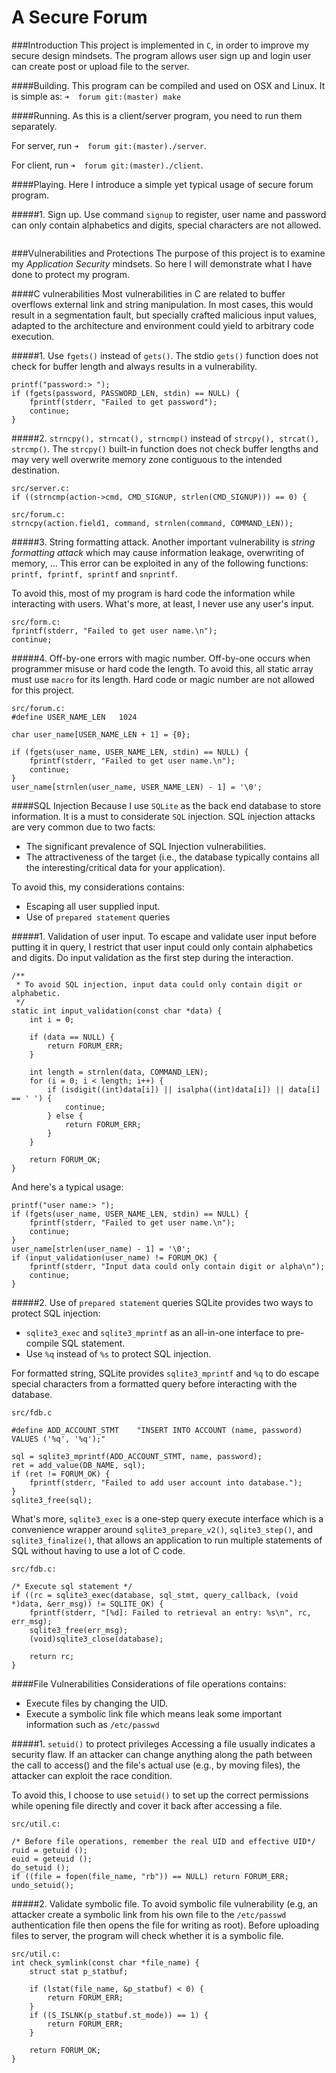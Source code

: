 A Secure Forum
===============

###Introduction
This project is implemented in `C`, in order to improve my secure design mindsets. The program allows user sign up and login user can create post or upload file to the server.

####Building.
This program can be compiled and used on OSX and Linux. It is simple as: `➜  forum git:(master) make`

####Running.
As this is a client/server program, you need to run them separately.

For server, run `➜  forum git:(master)./server`.

For client, run `➜  forum git:(master)./client`.

####Playing.
Here I introduce a simple yet typical usage of secure forum program.

#####1. Sign up.
Use command `signup` to register, user name and password can only contain alphabetics and digits, special characters are not allowed.

```

```

###Vulnerabilities and Protections
The purpose of this project is to examine my _Application Security_ mindsets. So here I will demonstrate what I have done to protect my program.

####C vulnerabilities
Most vulnerabilities in C are related to buffer overflows external link and string manipulation. In most cases, this would result in a segmentation fault, but specially crafted malicious input values, adapted to the architecture and environment could yield to arbitrary code execution.

#####1. Use `fgets()` instead of `gets()`.
The stdio `gets()` function does not check for buffer length and always results in a vulnerability.
```
printf("password:> ");
if (fgets(password, PASSWORD_LEN, stdin) == NULL) {
    fprintf(stderr, "Failed to get password");
    continue;
}
```

#####2. `strncpy(), strncat(), strncmp()` instead of `strcpy(), strcat(), strcmp()`.
The `strcpy()`  built-in function does not check buffer lengths and may very well overwrite memory zone contiguous to the intended destination.
```
src/server.c:
if ((strncmp(action->cmd, CMD_SIGNUP, strlen(CMD_SIGNUP))) == 0) {

src/forum.c:
strncpy(action.field1, command, strnlen(command, COMMAND_LEN));
```

#####3. String formatting attack.
Another important vulnerability is _string formatting attack_ which may cause information leakage, overwriting of memory, … This error can be exploited in any of the following functions: `printf, fprintf, sprintf` and `snprintf`.

To avoid this, most of my program is hard code the information while interacting with users. What's more, at least, I never use any user's input.

```
src/form.c:
fprintf(stderr, "Failed to get user name.\n");
continue;
```
#####4. Off-by-one errors with magic number.
Off-by-one occurs when programmer misuse or hard code the length. To avoid this, all static array must use `macro` for its length. Hard code or magic number are not allowed for this project.

```
src/forum.c:
#define USER_NAME_LEN   1024

char user_name[USER_NAME_LEN + 1] = {0};

if (fgets(user_name, USER_NAME_LEN, stdin) == NULL) {
    fprintf(stderr, "Failed to get user name.\n");
    continue;
}
user_name[strnlen(user_name, USER_NAME_LEN) - 1] = '\0';
```

####SQL Injection
Because I use `SQLite` as the back end database to store information. It is a must to considerate `SQL` injection. SQL injection attacks are very common due to two facts:
+ The significant prevalence of SQL Injection vulnerabilities.
+ The attractiveness of the target (i.e., the database typically contains all the interesting/critical data for your application).

To avoid this, my considerations contains:
+ Escaping all user supplied input.
+ Use of `prepared statement` queries

#####1. Validation of user input.
To escape and validate user input before putting it in query, I restrict that user input could only contain alphabetics and digits. Do input validation as the first step during the interaction.

```
/**
 * To avoid SQL injection, input data could only contain digit or alphabetic.
 */
static int input_validation(const char *data) {
    int i = 0;

    if (data == NULL) {
        return FORUM_ERR;
    }

    int length = strnlen(data, COMMAND_LEN);
    for (i = 0; i < length; i++) {
        if (isdigit((int)data[i]) || isalpha((int)data[i]) || data[i] == ' ') {
            continue;
        } else {
            return FORUM_ERR;
        }
    }

    return FORUM_OK;
}
```

And here's a typical usage:
```
printf("user name:> ");
if (fgets(user_name, USER_NAME_LEN, stdin) == NULL) {
    fprintf(stderr, "Failed to get user name.\n");
    continue;
}
user_name[strlen(user_name) - 1] = '\0';
if (input_validation(user_name) != FORUM_OK) {
    fprintf(stderr, "Input data could only contain digit or alpha\n");
    continue;
}
```

#####2. Use of `prepared statement` queries
SQLite provides two ways to protect SQL injection:
+ `sqlite3_exec` and `sqlite3_mprintf` as an all-in-one interface to pre-compile SQL statement.
+ Use `%q` instead of `%s` to protect SQL injection.

For formatted string, SQLite provides `sqlite3_mprintf` and `%q` to do escape special characters from a formatted query before interacting with the database.

```
src/fdb.c

#define ADD_ACCOUNT_STMT    "INSERT INTO ACCOUNT (name, password) VALUES ('%q', '%q');"

sql = sqlite3_mprintf(ADD_ACCOUNT_STMT, name, password);
ret = add_value(DB_NAME, sql);
if (ret != FORUM_OK) {
    fprintf(stderr, "Failed to add user account into database.");
}
sqlite3_free(sql);
```

What's more, `sqlite3_exec` is a one-step query execute interface which is a convenience wrapper around `sqlite3_prepare_v2()`, `sqlite3_step()`, and `sqlite3_finalize()`, that allows an application to run multiple statements of SQL without having to use a lot of C code.

```
src/fdb.c:

/* Execute sql statement */
if ((rc = sqlite3_exec(database, sql_stmt, query_callback, (void *)data, &err_msg)) != SQLITE_OK) {
    fprintf(stderr, "[%d]: Failed to retrieval an entry: %s\n", rc, err_msg);
    sqlite3_free(err_msg);
    (void)sqlite3_close(database);

    return rc;
}
```

####File Vulnerabilities
Considerations of file operations contains:
+ Execute files by changing the UID.
+ Execute a symbolic link file which means leak some important information such as `/etc/passwd`

#####1. `setuid()` to protect privileges
Accessing a file usually indicates a security flaw.  If an attacker can change anything along the path between the call to access() and the file's actual use (e.g., by moving files), the attacker can exploit the race condition.

To avoid this, I choose to use `setuid()` to set up the correct permissions while opening file directly and cover it back after
accessing a file.

```
src/util.c:

/* Before file operations, remember the real UID and effective UID*/
ruid = getuid ();
euid = geteuid ();
do_setuid ();
if ((file = fopen(file_name, "rb")) == NULL) return FORUM_ERR;
undo_setuid();
```
#####2. Validate symbolic file.
To avoid symbolic file vulnerability (e.g, an attacker create a symbolic link from his own file to the `/etc/passwd` authentication file then opens the file for writing as root). Before uploading files to server, the program will check whether it is a symbolic file.

```
src/util.c:
int check_symlink(const char *file_name) {
    struct stat p_statbuf;

    if (lstat(file_name, &p_statbuf) < 0) {
        return FORUM_ERR;
    }
    if ((S_ISLNK(p_statbuf.st_mode)) == 1) {
        return FORUM_ERR;
    }

    return FORUM_OK;
}
```
